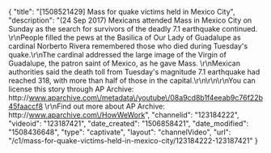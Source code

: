 {
    "title": "[1508521429] Mass for quake victims held in Mexico City",
    "description": "(24 Sep 2017) Mexicans attended Mass in Mexico City on Sunday as the search for survivors of the deadly 7.1 earthquake continued. \r\nPeople filled the pews at the Basilica of Our Lady of Guadalupe as cardinal Norberto Rivera remembered those who died during Tuesday's quake.\r\nThe cardinal addressed the large image of the Virgin of Guadalupe, the patron saint of Mexico, as he gave Mass. \r\nMexican authorities said the death toll from Tuesday's magnitude 7.1 earthquake had reached 318, with more than half of those in the capital.\r\n\r\n\r\nYou can license this story through AP Archive: http:\/\/www.aparchive.com\/metadata\/youtube\/08a9cd8b1f4eeab9c76f22b45faaccf8 \r\nFind out more about AP Archive: http:\/\/www.aparchive.com\/HowWeWork",
    "channelid": "123184222",
    "videoid": "123187421",
    "date_created": "1506858421",
    "date_modified": "1508436648",
    "type": "captivate",
    "layout": "channelVideo",
    "url": "\/c1\/mass-for-quake-victims-held-in-mexico-city\/123184222-123187421"
}